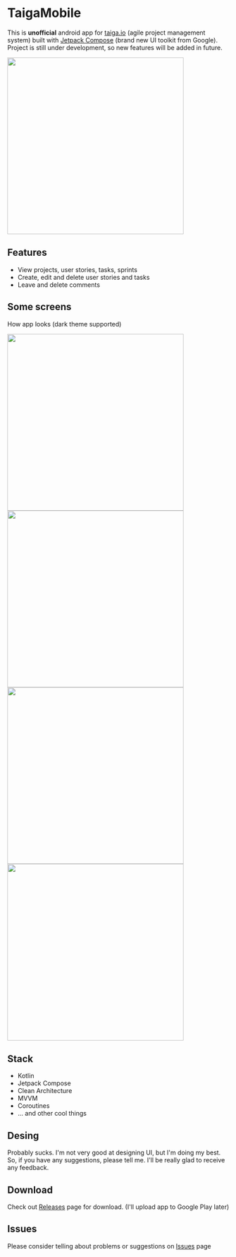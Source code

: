 # TaigaMobile
This is **unofficial** android app for [taiga.io](https://www.taiga.io/) (agile project management system) built with [Jetpack Compose](https://developer.android.com/jetpack/compose) (brand new UI toolkit from Google). Project is still under development, so new features will be added in future.  
  
<img src="screenshots/login.png" width=400/>

## Features
* View projects, user stories, tasks, sprints
* Create, edit and delete user stories and tasks
* Leave and delete comments

## Some screens
How app looks (dark theme supported)  
  
<img src="screenshots/scrum.png" width=400/>  
<img src="screenshots/story.png" width=400/>  
<img src="screenshots/sprint.png" width=400/>  
<img src="screenshots/team.png" width=400/>

## Stack
* Kotlin
* Jetpack Compose
* Clean Architecture
* MVVM
* Coroutines
* ... and other cool things

## Desing
Probably sucks. I'm not very good at designing UI, but I'm doing my best. So, if you have any suggestions, please tell me. I'll be really glad to receive any feedback.  

## Download
Check out [Releases](https://github.com/EugeneTheDev/TaigaMobile/releases) page for download. (I'll upload app to Google Play later)

## Issues
Please consider telling about problems or suggestions on [Issues](https://github.com/EugeneTheDev/TaigaMobile/issues) page
